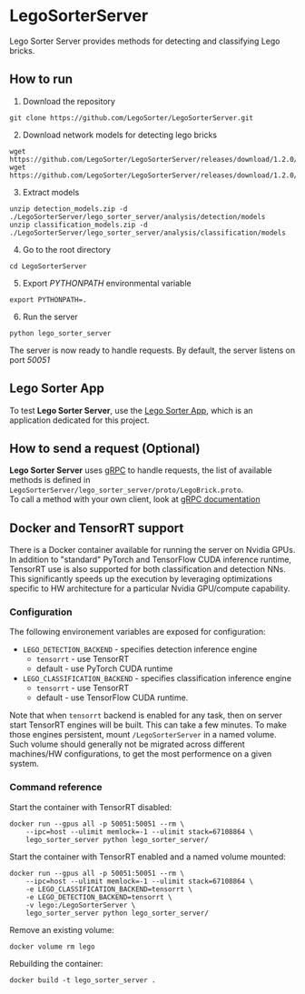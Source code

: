 # LegoSorterServer

Lego Sorter Server provides methods for detecting and classifying Lego bricks.

## How to run
1. Download the repository
```commandline
git clone https://github.com/LegoSorter/LegoSorterServer.git
```
2. Download network models for detecting lego bricks
```commandline
wget https://github.com/LegoSorter/LegoSorterServer/releases/download/1.2.0/detection_models.zip
wget https://github.com/LegoSorter/LegoSorterServer/releases/download/1.2.0/classification_models.zip
```

3. Extract models
```commandline
unzip detection_models.zip -d ./LegoSorterServer/lego_sorter_server/analysis/detection/models
unzip classification_models.zip -d ./LegoSorterServer/lego_sorter_server/analysis/classification/models
```

4. Go to the root directory
```commandline
cd LegoSorterServer
```

5. Export *PYTHONPATH* environmental variable
```commandline
export PYTHONPATH=.
```

6. Run the server
```commandline
python lego_sorter_server
```

The server is now ready to handle requests. By default, the server listens on port *50051*

## Lego Sorter App
To test **Lego Sorter Server**, use the [Lego Sorter App](https://github.com/LegoSorter/LegoSorterApp), which is an application dedicated for this project.

## How to send a request (Optional)
**Lego Sorter Server** uses [gRPC](https://grpc.io/) to handle requests, the list of available methods is defined in `LegoSorterServer/lego_sorter_server/proto/LegoBrick.proto`.\
To call a method with your own client, look at [gRPC documentation](https://grpc.io/docs/languages/python/basics/#calling-service-methods)

## Docker and TensorRT support

There is a Docker container available for running the server on Nvidia GPUs. In addition to "standard" PyTorch and TensorFlow CUDA inference runtime, TensorRT use is also supported for both classification and detection NNs. This significantly speeds up the execution by leveraging optimizations specific to HW architecture for a particular Nvidia GPU/compute capability.

### Configuration

The following environement variables are exposed for configuration:
- `LEGO_DETECTION_BACKEND` - specifies detection inference engine
  - `tensorrt` - use TensorRT
  - default - use PyTorch CUDA runtime
- `LEGO_CLASSIFICATION_BACKEND` - specifies classification inference engine
  - `tensorrt` - use TensorRT
  - default - use TensorFlow CUDA runtime.

Note that when `tensorrt` backend is enabled for any task, then on server start TensorRT engines will be built. This can take a few minutes. To make those engines persistent, mount `/LegoSorterServer` in a named volume. Such volume should generally not be migrated across different machines/HW configurations, to get the most performence on a given system.

### Command reference

Start the container with TensorRT disabled:
```
docker run --gpus all -p 50051:50051 --rm \
	--ipc=host --ulimit memlock=-1 --ulimit stack=67108864 \
	lego_sorter_server python lego_sorter_server/
```

Start the container with TensorRT enabled and a named volume mounted:
```
docker run --gpus all -p 50051:50051 --rm \
	--ipc=host --ulimit memlock=-1 --ulimit stack=67108864 \
	-e LEGO_CLASSIFICATION_BACKEND=tensorrt \
	-e LEGO_DETECTION_BACKEND=tensorrt \
	-v lego:/LegoSorterServer \
	lego_sorter_server python lego_sorter_server/
```

Remove an existing volume:
```
docker volume rm lego
```

Rebuilding the container:
```
docker build -t lego_sorter_server .
```
